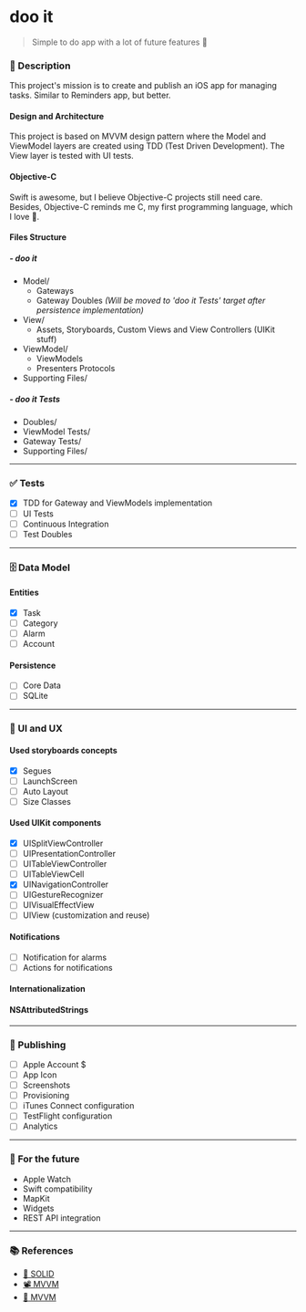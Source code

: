 # doo it
>Simple to do app with a lot of future features 🚀

### 📖 Description
This project's mission is to create and publish an iOS app for managing tasks. Similar to Reminders app, but better.

#### Design and Architecture
This project is based on MVVM design pattern where the Model and ViewModel layers are created using TDD (Test Driven Development). The View layer is tested with UI tests.

#### Objective-C
Swift is awesome, but I believe Objective-C projects still need care. Besides, Objective-C reminds me C, my first programming language, which I love 💙.

#### Files Structure

##### - doo it
- Model/
   - Gateways
   - Gateway Doubles _(Will be moved to 'doo it Tests' target after persistence implementation)_
- View/
   - Assets, Storyboards, Custom Views and View Controllers (UIKit stuff)
- ViewModel/
   - ViewModels
   - Presenters Protocols
- Supporting Files/

##### - doo it Tests
- Doubles/
- ViewModel Tests/
- Gateway Tests/
- Supporting Files/

---

### ✅ Tests
- [x] TDD for Gateway and ViewModels implementation
- [ ] UI Tests
- [ ] Continuous Integration
- [ ] Test Doubles

---

### 🗄 Data Model

#### Entities
- [x] Task
- [ ] Category
- [ ] Alarm
- [ ] Account

#### Persistence
- [ ] Core Data
- [ ] SQLite

---

### 💎 UI and UX

#### Used storyboards concepts
- [x] Segues
- [ ] LaunchScreen
- [ ] Auto Layout
- [ ] Size Classes

#### Used UIKit components
- [x] UISplitViewController
- [ ] UIPresentationController
- [ ] UITableViewController
- [ ] UITableViewCell
- [x] UINavigationController
- [ ] UIGestureRecognizer
- [ ] UIVisualEffectView
- [ ] UIView (customization and reuse)

#### Notifications
- [ ] Notification for alarms
- [ ] Actions for notifications

#### Internationalization
#### NSAttributedStrings

---

### 📲 Publishing
- [ ] Apple Account $
- [ ] App Icon
- [ ] Screenshots
- [ ] Provisioning
- [ ] iTunes Connect configuration
- [ ] TestFlight configuration
- [ ] Analytics

---

### 🔮 For the future
- Apple Watch
- Swift compatibility
- MapKit
- Widgets
- REST API integration

---

### 📚 References
- <a href="https://en.wikipedia.org/wiki/SOLID_(object-oriented_design)">📄 SOLID</a>
- [📽 MVVM](https://www.youtube.com/watch?v=eP_0O5QeYnc)
- [📄 MVVM](https://www.objc.io/issues/13-architecture/mvvm/)
